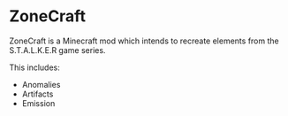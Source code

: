 # ZoneCraft

ZoneCraft is a Minecraft mod which intends to recreate elements from the S.T.A.L.K.E.R game series.

This includes:
* Anomalies
* Artifacts
* Emission
